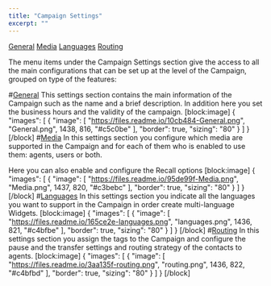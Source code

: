```yaml
---
title: "Campaign Settings"
excerpt: ""
---
```

[General](#section--general-doc-vcb-general-)
[Media](#section--media-doc-vcb-media-)
[Languages](#section--languages-doc-vcb-languages-)
[Routing](#section--routing-doc-vcb-routing-)
<br>

The menu items under the Campaign Settings section give the access to all the main configurations that can be set up at the level of the Campaign, grouped on type of the features:

#[General](doc:vcb-general)
This settings section contains the main information of the Campaign such as the name and a brief description. In addition here you set the business hours and the validity of the campaign.
[block:image]
{
  "images": [
    {
      "image": [
        "https://files.readme.io/10cb484-General.png",
        "General.png",
        1438,
        816,
        "#c5c0be"
      ],
      "border": true,
      "sizing": "80"
    }
  ]
}
[/block]
#[Media](doc:vcb-media)
In this settings section you configure which media are supported in the Campaign and for each of them who is enabled to use them: agents, users or both.

Here you can also enable and configure the Recall options
[block:image]
{
  "images": [
    {
      "image": [
        "https://files.readme.io/95de99f-Media.png",
        "Media.png",
        1437,
        820,
        "#c3bebc"
      ],
      "border": true,
      "sizing": "80"
    }
  ]
}
[/block]
#[Languages](doc:vcb-languages)
In this settings section you indicate all the languages you want to support in the Campaign in order create multi-language Widgets.
[block:image]
{
  "images": [
    {
      "image": [
        "https://files.readme.io/165ce2e-languages.png",
        "languages.png",
        1436,
        821,
        "#c4bfbe"
      ],
      "border": true,
      "sizing": "80"
    }
  ]
}
[/block]
#[Routing](doc:vcb-routing)
In this settings section you assign the tags to the Campaign and configure the pause and the transfer settings and routing strategy of the contacts to agents.
[block:image]
{
  "images": [
    {
      "image": [
        "https://files.readme.io/3aa135f-routing.png",
        "routing.png",
        1436,
        822,
        "#c4bfbd"
      ],
      "border": true,
      "sizing": "80"
    }
  ]
}
[/block]
